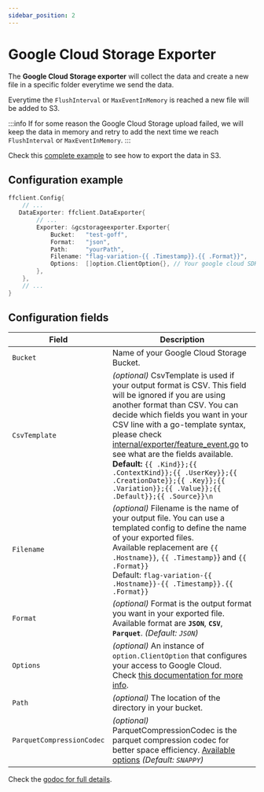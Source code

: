 ```yaml
---
sidebar_position: 2
---
```


# Google Cloud Storage Exporter

The **Google Cloud Storage exporter** will collect the data and create a new file in a specific folder everytime we send the data.

Everytime the `FlushInterval` or `MaxEventInMemory` is reached a new file will be added to S3.

:::info
If for some reason the Google Cloud Storage upload failed, we will keep the data in memory and retry to add the next time we reach `FlushInterval` or `MaxEventInMemory`.
:::

Check this [complete example](https://github.com/thomaspoignant/go-feature-flag/tree/main/examples/data_export_googlecloudstorage) to see how to export the data in S3.

## Configuration example
```go linenums="1"
ffclient.Config{ 
    // ...
   DataExporter: ffclient.DataExporter{
        // ...
        Exporter: &gcstorageexporter.Exporter{
            Bucket:   "test-goff",
            Format:   "json",
            Path:     "yourPath",
            Filename: "flag-variation-{{ .Timestamp}}.{{ .Format}}",
            Options:  []option.ClientOption{}, // Your google cloud SDK options
        },
    },
    // ...
}
```

## Configuration fields
| Field         | Description                                                                                                                                                                                                                                                                                                                                                                                                                                                                                                                                        |
|---------------|----------------------------------------------------------------------------------------------------------------------------------------------------------------------------------------------------------------------------------------------------------------------------------------------------------------------------------------------------------------------------------------------------------------------------------------------------------------------------------------------------------------------------------------------------|
| `Bucket `     | Name of your Google Cloud Storage Bucket.                                                                                                                                                                                                                                                                                                                                                                                                                                                                                                          |
| `CsvTemplate` | *(optional)* CsvTemplate is used if your output format is CSV. This field will be ignored if you are using another format than CSV. You can decide which fields you want in your CSV line with a go-template syntax, please check [internal/exporter/feature_event.go](https://github.com/thomaspoignant/go-feature-flag/blob/main/internal/exporter/feature_event.go) to see what are the fields available.<br/>**Default:** `{{ .Kind}};{{ .ContextKind}};{{ .UserKey}};{{ .CreationDate}};{{ .Key}};{{ .Variation}};{{ .Value}};{{ .Default}};{{ .Source}}\n` |
| `Filename`    | *(optional)* Filename is the name of your output file. You can use a templated config to define the name of your exported files.<br/>Available replacement are `{{ .Hostname}}`, `{{ .Timestamp}`} and `{{ .Format}}`<br/>Default: `flag-variation-{{ .Hostname}}-{{ .Timestamp}}.{{ .Format}}`                                                                                                                                                                                                                                                      |
| `Format`      | *(optional)* Format is the output format you want in your exported file. Available format are **`JSON`**, **`CSV`**, **`Parquet`**. *(Default: `JSON`)*                                                                                                                                                                                                                                                                                                                                                                                                        |
| `Options`     | *(optional)* An instance of `option.ClientOption` that configures your access to Google Cloud. <br/> Check [this documentation for more info](https://cloud.google.com/docs/authentication).                                                                                                                                                                                                                                                                                                                                                        |
| `Path `       | *(optional)* The location of the directory in your bucket.                                                                                                                                                                                                                                                                                                                                                                                                                                                                                         |
| `ParquetCompressionCodec` | *(optional)* ParquetCompressionCodec is the parquet compression codec for better space efficiency. [Available options](https://github.com/apache/parquet-format/blob/master/Compression.md) *(Default: `SNAPPY`)* |`

Check the [godoc for full details](https://pkg.go.dev/github.com/thomaspoignant/go-feature-flag/exporter/gcstorageexporter).
